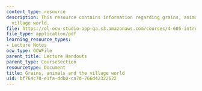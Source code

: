 ```yaml
---
content_type: resource
description: This resource contains information regarding grains, animals and the
  village world.
file: https://ol-ocw-studio-app-qa.s3.amazonaws.com/courses/4-605-introduction-to-the-history-and-theory-of-architecture-spring-2012/bf764c70e1faddb0ca7d766d42322622_MIT4_605S12_lec04.pdf
file_type: application/pdf
learning_resource_types:
- Lecture Notes
ocw_type: OCWFile
parent_title: Lecture Handouts
parent_type: CourseSection
resourcetype: Document
title: Grains, animals and the village world
uid: bf764c70-e1fa-ddb0-ca7d-766d42322622
---
```

